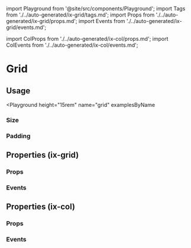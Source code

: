 import Playground from '@site/src/components/Playground';
import Tags from './../auto-generated/ix-grid/tags.md';
import Props from './../auto-generated/ix-grid/props.md';
import Events from './../auto-generated/ix-grid/events.md';

import ColProps from './../auto-generated/ix-col/props.md';
import ColEvents from './../auto-generated/ix-col/events.md';

# Grid

<Tags />

## Usage

<Playground
  height="15rem"
  name="grid"
  examplesByName
>
</Playground>

### Size

<Playground
  height="15rem"
  name="grid-size"
  examplesByName>
</Playground>

### Padding

<Playground
  name="grid-padding"
  height="14rem"
  examplesByName>
</Playground>

## Properties (ix-grid)

### Props 

<Props />

### Events

<Events />

## Properties (ix-col)

### Props

<ColProps />

### Events

<ColEvents />
